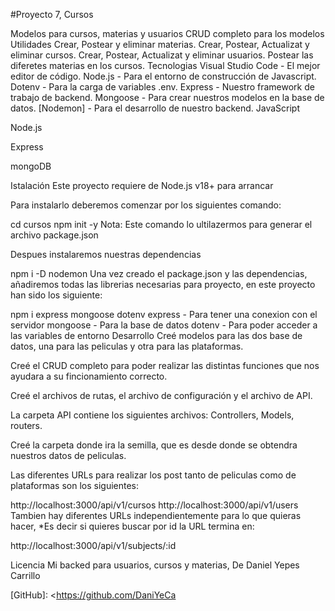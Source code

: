 #Proyecto 7, Cursos

Modelos para cursos, materias y usuarios
CRUD completo para los modelos
Utilidades
Crear, Postear y eliminar materias.
Crear, Postear, Actualizat y eliminar cursos.
Crear, Postear, Actualizat y eliminar usuarios.
Postear las diferetes materias en los cursos.
Tecnologias
Visual Studio Code - El mejor editor de código.
Node.js - Para el entorno de construcción de Javascript.
Dotenv - Para la carga de variables .env.
Express - Nuestro framework de trabajo de backend.
Mongoose - Para crear nuestros modelos en la base de datos.
[Nodemon] - Para el desarrollo de nuestro backend.
JavaScript

Node.js

Express

mongoDB

Istalación
Este proyecto requiere de Node.js v18+ para arrancar

Para instalarlo deberemos comenzar por los siguientes comando:

cd cursos
npm init -y
Nota: Este comando lo ultilazermos para generar el archivo package.json

Despues instalaremos nuestras dependencias

npm i -D nodemon
Una vez creado el package.json y las dependencias, añadiremos todas las librerias necesarias para proyecto, en este proyecto han sido los siguiente:

npm i express mongoose dotenv 
express - Para tener una conexion con el servidor
mongoose - Para la base de datos
dotenv - Para poder acceder a las variables de entorno
Desarrollo
Creé modelos para las dos base de datos, una para las peliculas y otra para las plataformas.

Creé el CRUD completo para poder realizar las distintas funciones que nos ayudara a su fincionamiento correcto.

Creé el archivos de rutas, el archivo de configuración y el archivo de API.

La carpeta API contiene los siguientes archivos: Controllers, Models, routers.

Creé la carpeta donde ira la semilla, que es desde donde se obtendra nuestros datos de peliculas.

Las diferentes URLs para realizar los post tanto de peliculas como de plataformas son los siguientes:

http://localhost:3000/api/v1/cursos
http://localhost:3000/api/v1/users
Tambien hay diferentes URLs independientemente para lo que quieras hacer,
*Es decir si quieres buscar por id la URL termina en:

http://localhost:3000/api/v1/subjects/:id

Licencia
Mi backed para usuarios, cursos y materias, De Daniel Yepes Carrillo

[GitHub]: <https://github.com/DaniYeCa